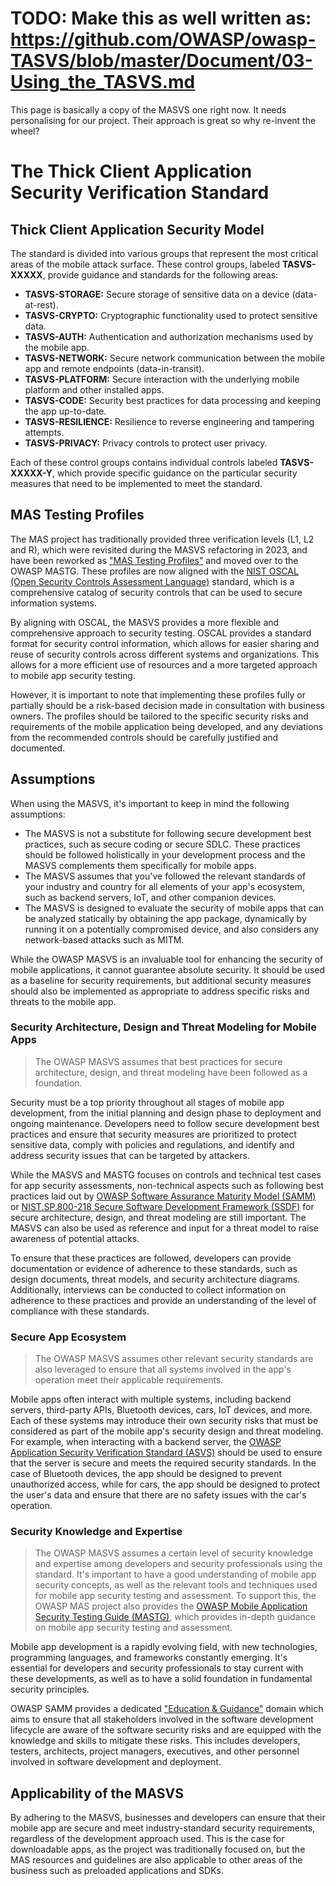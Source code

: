 # TODO: Make this as well written as: https://github.com/OWASP/owasp-TASVS/blob/master/Document/03-Using_the_TASVS.md

This page is basically a copy of the MASVS one right now. It needs personalising for our project. Their approach is great so why re-invent the wheel?

# The Thick Client Application Security Verification Standard

## Thick Client Application Security Model

The standard is divided into various groups that represent the most critical areas of the mobile attack surface. These control groups, labeled **TASVS-XXXXX**, provide guidance and standards for the following areas:

- **TASVS-STORAGE:** Secure storage of sensitive data on a device (data-at-rest).
- **TASVS-CRYPTO:** Cryptographic functionality used to protect sensitive data.
- **TASVS-AUTH:** Authentication and authorization mechanisms used by the mobile app.
- **TASVS-NETWORK:** Secure network communication between the mobile app and remote endpoints (data-in-transit).
- **TASVS-PLATFORM:** Secure interaction with the underlying mobile platform and other installed apps.
- **TASVS-CODE:** Security best practices for data processing and keeping the app up-to-date.
- **TASVS-RESILIENCE:** Resilience to reverse engineering and tampering attempts.
- **TASVS-PRIVACY:** Privacy controls to protect user privacy.

Each of these control groups contains individual controls labeled **TASVS-XXXXX-Y**, which provide specific guidance on the particular security measures that need to be implemented to meet the standard.


## MAS Testing Profiles

The MAS project has traditionally provided three verification levels (L1, L2 and R), which were revisited during the MASVS refactoring in 2023, and have been reworked as ["MAS Testing Profiles"](https://docs.google.com/document/d/1paz7dxKXHzAC9MN7Mnln1JiZwBNyg7Gs364AJ6KudEs/edit?usp=sharing) and moved over to the OWASP MASTG. These profiles are now aligned with the [NIST OSCAL (Open Security Controls Assessment Language)](https://pages.nist.gov/OSCAL/) standard, which is a comprehensive catalog of security controls that can be used to secure information systems.

By aligning with OSCAL, the MASVS provides a more flexible and comprehensive approach to security testing. OSCAL provides a standard format for security control information, which allows for easier sharing and reuse of security controls across different systems and organizations. This allows for a more efficient use of resources and a more targeted approach to mobile app security testing.

However, it is important to note that implementing these profiles fully or partially should be a risk-based decision made in consultation with business owners. The profiles should be tailored to the specific security risks and requirements of the mobile application being developed, and any deviations from the recommended controls should be carefully justified and documented.

## Assumptions

When using the MASVS, it's important to keep in mind the following assumptions:

- The MASVS is not a substitute for following secure development best practices, such as secure coding or secure SDLC. These practices should be followed holistically in your development process and the MASVS complements them specifically for mobile apps.
- The MASVS assumes that you've followed the relevant standards of your industry and country for all elements of your app's ecosystem, such as backend servers, IoT, and other companion devices.
- The MASVS is designed to evaluate the security of mobile apps that can be analyzed statically by obtaining the app package, dynamically by running it on a potentially compromised device, and also considers any network-based attacks such as MITM.

While the OWASP MASVS is an invaluable tool for enhancing the security of mobile applications, it cannot guarantee absolute security. It should be used as a baseline for security requirements, but additional security measures should also be implemented as appropriate to address specific risks and threats to the mobile app.

### Security Architecture, Design and Threat Modeling for Mobile Apps

> The OWASP MASVS assumes that best practices for secure architecture, design, and threat modeling have been followed as a foundation.

Security must be a top priority throughout all stages of mobile app development, from the initial planning and design phase to deployment and ongoing maintenance. Developers need to follow secure development best practices and ensure that security measures are prioritized to protect sensitive data, comply with policies and regulations, and identify and address security issues that can be targeted by attackers.

While the MASVS and MASTG focuses on controls and technical test cases for app security assessments, non-technical aspects such as following best practices laid out by [OWASP Software Assurance Maturity Model (SAMM)](https://owaspsamm.org/model/) or [NIST.SP.800-218 Secure Software Development Framework (SSDF)](https://nvlpubs.nist.gov/nistpubs/SpecialPublications/NIST.SP.800-218.pdf) for secure architecture, design, and threat modeling are still important. The MASVS can also be used as reference and input for a threat model to raise awareness of potential attacks.

To ensure that these practices are followed, developers can provide documentation or evidence of adherence to these standards, such as design documents, threat models, and security architecture diagrams. Additionally, interviews can be conducted to collect information on adherence to these practices and provide an understanding of the level of compliance with these standards.

### Secure App Ecosystem

> The OWASP MASVS assumes other relevant security standards are also leveraged to ensure that all systems involved in the app's operation meet their applicable requirements.

Mobile apps often interact with multiple systems, including backend servers, third-party APIs, Bluetooth devices, cars, IoT devices, and more. Each of these systems may introduce their own security risks that must be considered as part of the mobile app's security design and threat modeling. For example, when interacting with a backend server, the [OWASP Application Security Verification Standard (ASVS)](https://owasp.org/www-project-application-security-verification-standard/) should be used to ensure that the server is secure and meets the required security standards. In the case of Bluetooth devices, the app should be designed to prevent unauthorized access, while for cars, the app should be designed to protect the user's data and ensure that there are no safety issues with the car's operation.

### Security Knowledge and Expertise

> The OWASP MASVS assumes a certain level of security knowledge and expertise among developers and security professionals using the standard. It's important to have a good understanding of mobile app security concepts, as well as the relevant tools and techniques used for mobile app security testing and assessment. To support this, the OWASP MAS project also provides the [OWASP Mobile Application Security Testing Guide (MASTG)](https://mas.owasp.org/MASTG/), which provides in-depth guidance on mobile app security testing and assessment.

Mobile app development is a rapidly evolving field, with new technologies, programming languages, and frameworks constantly emerging. It's essential for developers and security professionals to stay current with these developments, as well as to have a solid foundation in fundamental security principles.

OWASP SAMM provides a dedicated ["Education & Guidance"](https://owaspsamm.org/model/governance/education-and-guidance/) domain which aims to ensure that all stakeholders involved in the software development lifecycle are aware of the software security risks and are equipped with the knowledge and skills to mitigate these risks. This includes developers, testers, architects, project managers, executives, and other personnel involved in software development and deployment.

## Applicability of the MASVS

By adhering to the MASVS, businesses and developers can ensure that their mobile app are secure and meet industry-standard security requirements, regardless of the development approach used. This is the case for downloadable apps, as the project was traditionally focused on, but the MAS resources and guidelines are also applicable to other areas of the business such as preloaded applications and SDKs.
